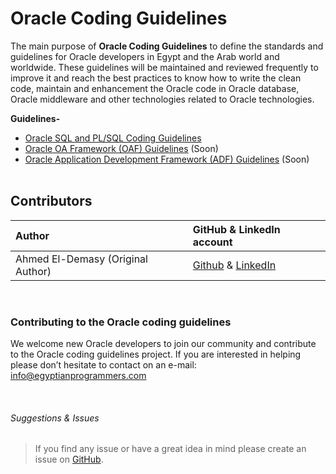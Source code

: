 # Oracle Coding Guidelines

The main purpose of **Oracle Coding Guidelines** to define the standards and guidelines for Oracle developers in Egypt and the Arab world and worldwide. These guidelines will be maintained and reviewed frequently to improve it and reach the best practices to know how to write the clean code, maintain and enhancement the Oracle code in Oracle database, Oracle middleware and other technologies related to Oracle technologies.
<br>

**Guidelines-**
- <a href="https://github.com/EgyptianProgrammers/Oracle-Coding-Guidelines/tree/master/Oracle-SQL-and-PL-SQL-Coding-Guidelines">Oracle SQL and PL/SQL Coding Guidelines</a>
- <a href="#">Oracle OA Framework (OAF) Guidelines</a> (Soon)
- <a href="#">Oracle Application Development Framework (ADF) Guidelines</a> (Soon)
<br><br>
  
 ## Contributors

| Author | GitHub & LinkedIn account |
| :-  | :---- |
| Ahmed El-Demasy (Original Author) | <a href="https://github.com/demasy">Github</a> & <a href="https://www.linkedin.com/in/ahmedeldemasy">LinkedIn</a> |
<br>

 ### Contributing to the Oracle coding guidelines
We welcome new Oracle developers to join our community and contribute to the Oracle coding guidelines project. If you are interested in helping please don’t hesitate to contact on an e-mail: info@egyptianprogrammers.com

<br>
  
###### Suggestions & Issues
> If you find any issue or have a great idea in mind please create an issue on <a href="https://github.com/EgyptianProgrammers/Oracle-Coding-Guidelines/issues">GitHub</a>.
